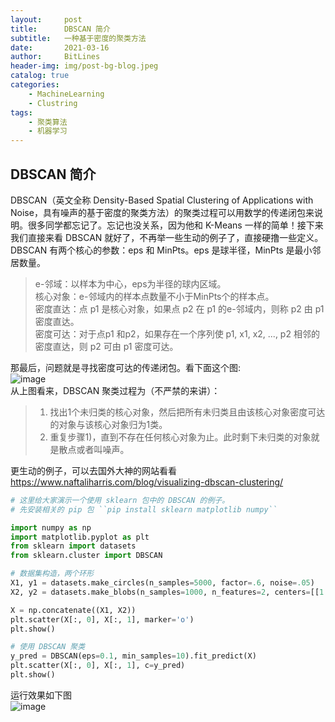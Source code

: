 ```yaml
---
layout:     post
title:      DBSCAN 简介
subtitle:   一种基于密度的聚类方法
date:       2021-03-16
author:     BitLines
header-img: img/post-bg-blog.jpeg
catalog: true
categories:
    - MachineLearning
    - Clustring
tags:
    - 聚类算法
    - 机器学习
---
```


## DBSCAN 简介
DBSCAN（英文全称 Density-Based Spatial Clustering of Applications with Noise，具有噪声的基于密度的聚类方法）的聚类过程可以用数学的传递闭包来说明。很多同学都忘记了。忘记也没关系，因为他和 K-Means 一样的简单！接下来我们直接来看 DBSCAN 就好了，不再举一些生动的例子了，直接硬撸一些定义。  
DBSCAN 有两个核心的参数：eps 和 MinPts。eps 是球半径，MinPts 是最小邻居数量。

> e-邻域：以样本为中心，eps为半径的球内区域。  
> 核心对象：e-邻域内的样本点数量不小于MinPts个的样本点。  
> 密度直达：点 p1 是核心对象，如果点 p2 在 p1 的e-邻域内，则称 p2 由 p1 密度直达。  
> 密度可达：对于点p1 和p2，如果存在一个序列使 p1, x1, x2, ..., p2 相邻的密度直达，则 p2 可由 p1 密度可达。  

那最后，问题就是寻找密度可达的传递闭包。看下面这个图:  
![image](https://user-images.githubusercontent.com/80689631/111164810-5d9e8780-85d9-11eb-9cf9-047bb549fcbc.png)  
从上图看来，DBSCAN 聚类过程为（不严禁的来讲）：
> 1) 找出1个未归类的核心对象，然后把所有未归类且由该核心对象密度可达的对象与该核心对象归为1类。
> 2) 重复步骤1)，直到不存在任何核心对象为止。此时剩下未归类的对象就是散点或者叫噪声。


更生动的例子，可以去国外大神的网站看看 https://www.naftaliharris.com/blog/visualizing-dbscan-clustering/


```Python
# 这里给大家演示一个使用 sklearn 包中的 DBSCAN 的例子。
# 先安装相关的 pip 包 ``pip install sklearn matplotlib numpy``

import numpy as np
import matplotlib.pyplot as plt
from sklearn import datasets
from sklearn.cluster import DBSCAN

# 数据集构造，两个环形
X1, y1 = datasets.make_circles(n_samples=5000, factor=.6, noise=.05)
X2, y2 = datasets.make_blobs(n_samples=1000, n_features=2, centers=[[1.2, 1.2]], cluster_std=[[.1]], random_state=9)

X = np.concatenate((X1, X2))
plt.scatter(X[:, 0], X[:, 1], marker='o')
plt.show()

# 使用 DBSCAN 聚类
y_pred = DBSCAN(eps=0.1, min_samples=10).fit_predict(X)
plt.scatter(X[:, 0], X[:, 1], c=y_pred)
plt.show()
```

运行效果如下图  
![image](https://user-images.githubusercontent.com/80689631/111164480-157f6500-85d9-11eb-884c-280a84eaf754.png)
